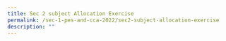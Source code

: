 ```yaml
---
title: Sec 2 subject Allocation Exercise
permalink: /sec-1-pes-and-cca-2022/sec2-subject-allocation-exercise
description: ""
---
```

